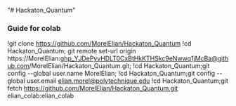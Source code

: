 "# Hackaton_Quantum" 
### Guide for colab
!git clone https://github.com/MorelElian/Hackaton_Quantum
!cd Hackaton_Quantum; git remote set-url origin https://MorelElian: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@github.com/MorelElian/Hackaton_Quantum.git;
!cd Hackaton_Quantum;git config --global user.name MorelElian;
!cd Hackaton_Quantum;git config --global user.email elian.morel@polytechnique.edu
!cd Hackaton_Quantum;git fetch https://github.com/MorelElian/Hackaton_Quantum.git elian_colab:elian_colab